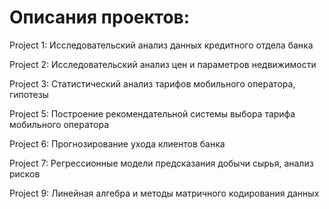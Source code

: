 # Описания проектов:

Project 1: Исследовательский анализ данных кредитного отдела банка

Project 2: Исследовательский анализ цен и параметров недвижимости

Project 3: Статистический анализ тарифов мобильного оператора, гипотезы

Project 5: Построение рекомендательной системы выбора тарифа мобильного оператора

Project 6: Прогнозирование ухода клиентов банка

Project 7: Регрессионные модели предсказания добычи сырья, анализ рисков

Project 9: Линейная алгебра и методы матричного кодирования данных